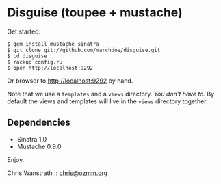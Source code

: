 Disguise (toupee + mustache)
==========================

Get started:

    $ gem install mustache sinatra
    $ git clone git://github.com/marchdoe/disguise.git
    $ cd disguise
    $ rackup config.ru
    $ open http://localhost:9292

Or browser to <http://localhost:9292> by hand.

Note that we use a `templates` and a `views` directory. *You don't
have to.* By default the views and templates will live in the `views`
directory together.

## Dependencies

* Sinatra 1.0
* Mustache 0.9.0

Enjoy.

Chris Wanstrath :: chris@ozmm.org
